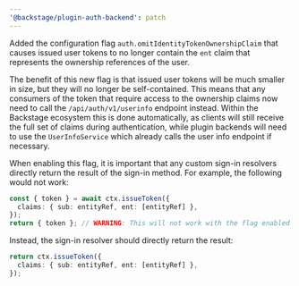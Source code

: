 ```yaml
---
'@backstage/plugin-auth-backend': patch
---
```


Added the configuration flag `auth.omitIdentityTokenOwnershipClaim` that causes issued user tokens to no longer contain the `ent` claim that represents the ownership references of the user.

The benefit of this new flag is that issued user tokens will be much smaller in
size, but they will no longer be self-contained. This means that any consumers
of the token that require access to the ownership claims now need to call the
`/api/auth/v1/userinfo` endpoint instead. Within the Backstage ecosystem this is
done automatically, as clients will still receive the full set of claims during
authentication, while plugin backends will need to use the `UserInfoService`
which already calls the user info endpoint if necessary.

When enabling this flag, it is important that any custom sign-in resolvers directly return the result of the sign-in method. For example, the following would not work:

```ts
const { token } = await ctx.issueToken({
  claims: { sub: entityRef, ent: [entityRef] },
});
return { token }; // WARNING: This will not work with the flag enabled
```

Instead, the sign-in resolver should directly return the result:

```ts
return ctx.issueToken({
  claims: { sub: entityRef, ent: [entityRef] },
});
```
